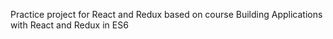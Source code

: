 Practice project for React and Redux based on  course
Building Applications with React and Redux in ES6 
